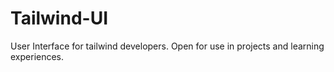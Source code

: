 # Tailwind-UI
User Interface for tailwind developers. Open for use in projects and learning experiences.
